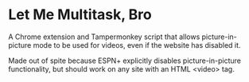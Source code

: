 # Let Me Multitask, Bro

A Chrome extension and Tampermonkey script that allows picture-in-picture mode to be used for videos, even if the website has disabled it.

Made out of spite because ESPN+ explicitly disables picture-in-picture functionality, but should work on any site with an HTML &lt;video&gt; tag.
